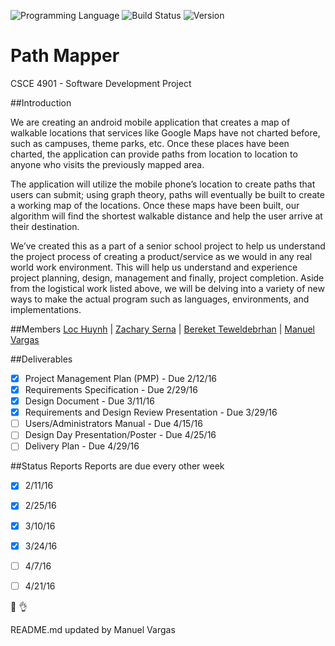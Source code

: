 <!-- using shields.io for status buttons -->
![Programming Language](https://img.shields.io/badge/Language-Java-black.svg)
![Build Status](https://img.shields.io/badge/Build-Documentation-green.svg)
![Version](https://img.shields.io/badge/Version-v0.02-blue.svg)
# Path Mapper
CSCE 4901 - Software Development Project

##Introduction

We are creating an android mobile application that creates a map of walkable locations that services like Google Maps have not charted before, such as campuses, theme parks, etc. Once these places have been charted, the application can provide paths from location to location to anyone who visits the previously mapped area. 

The application will utilize the mobile phone’s location to create paths that users can submit; using graph theory, paths will eventually be built to create a working map of the locations. Once these maps have been built, our algorithm will find the shortest walkable distance and help the user arrive at their destination.

We’ve created this as a part of a senior school project to help us understand the project process of creating a product/service as we would in any real world work environment. This will help us understand and experience project planning, design, management and finally, project completion. Aside from the logistical work listed above, we will be delving into a variety of new ways to make the actual program such as languages, environments, and implementations.


##Members
[Loc Huynh](https://github.com/loczhuynh) | [Zachary Serna](https://github.com/ZacharySerna) | [Bereket Teweldebrhan](https://github.com/bkmearoy) | [Manuel Vargas](http://manuelvargas.me/dynamo)

##Deliverables

- [x] Project Management Plan (PMP) - Due 2/12/16
- [x] Requirements Specification - Due 2/29/16
- [x] Design Document - Due 3/11/16
- [x] Requirements and Design Review Presentation - Due 3/29/16
- [ ] Users/Administrators Manual - Due 4/15/16
- [ ] Design Day Presentation/Poster - Due 4/25/16
- [ ] Delivery Plan - Due 4/29/16

##Status Reports
Reports are due every other week
- [x] 2/11/16
- [x] 2/25/16
- [x] 3/10/16
- [x] 3/24/16
- [ ] 4/7/16
- [ ] 4/21/16



:date: :ok_hand:

README.md updated by Manuel Vargas
